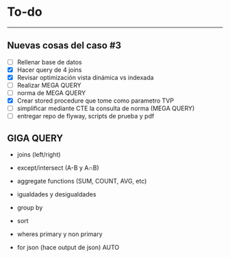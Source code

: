 # To-do
---
## Nuevas cosas del caso #3
- [ ] Rellenar base de datos
- [X] Hacer query de 4 joins
- [X] Revisar optimización vista dinámica vs indexada
- [ ] Realizar MEGA QUERY
- [ ] norma de MEGA QUERY
- [X] Crear stored procedure que tome como parametro TVP
- [ ] simplificar mediante CTE la consulta de norma (MEGA QUERY)
- [ ] entregar repo de flyway, scripts de prueba y pdf
## GIGA QUERY
- joins (left/right)
- except/intersect (A-B y A∩B)

- aggregate functions (SUM, COUNT, AVG, etc)
- igualdades y desigualdades

- group by
- sort
- wheres primary y non primary
- for json (hace output de json) AUTO
